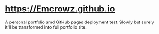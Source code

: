 # https://Emcrowz.github.io

A personal portfolio amd GitHub pages deployment test. Slowly but surely it'll be transformed into full portfolio site.
